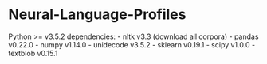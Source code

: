 # Neural-Language-Profiles

Python >= v3.5.2 dependencies:
    - nltk v3.3 (download all corpora)
    - pandas v0.22.0
    - numpy v1.14.0
    - unidecode v3.5.2
    - sklearn v0.19.1
    - scipy v1.0.0
    - textblob v0.15.1
